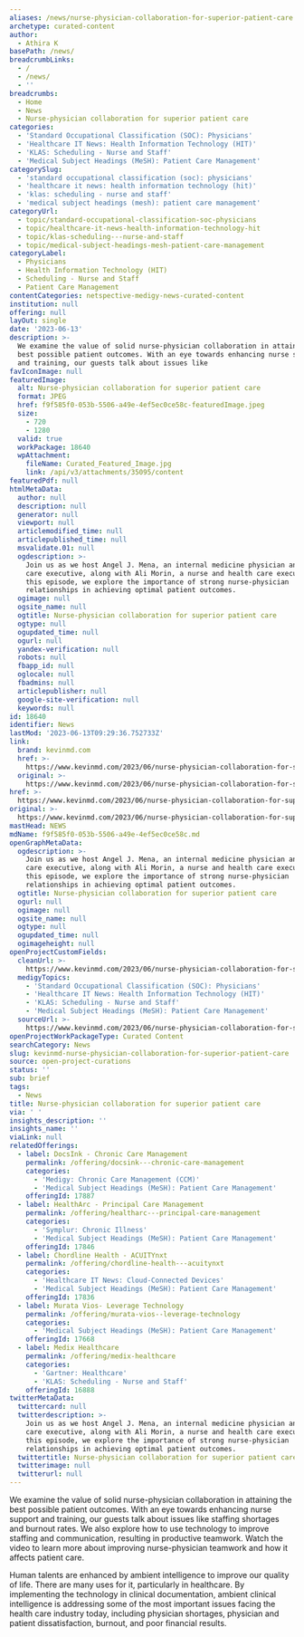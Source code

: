 ```yaml
---
aliases: /news/nurse-physician-collaboration-for-superior-patient-care
archetype: curated-content
author:
  - Athira K
basePath: /news/
breadcrumbLinks:
  - /
  - /news/
  - ''
breadcrumbs:
  - Home
  - News
  - Nurse-physician collaboration for superior patient care
categories:
  - 'Standard Occupational Classification (SOC): Physicians'
  - 'Healthcare IT News: Health Information Technology (HIT)'
  - 'KLAS: Scheduling - Nurse and Staff'
  - 'Medical Subject Headings (MeSH): Patient Care Management'
categorySlug:
  - 'standard occupational classification (soc): physicians'
  - 'healthcare it news: health information technology (hit)'
  - 'klas: scheduling - nurse and staff'
  - 'medical subject headings (mesh): patient care management'
categoryUrl:
  - topic/standard-occupational-classification-soc-physicians
  - topic/healthcare-it-news-health-information-technology-hit
  - topic/klas-scheduling---nurse-and-staff
  - topic/medical-subject-headings-mesh-patient-care-management
categoryLabel:
  - Physicians
  - Health Information Technology (HIT)
  - Scheduling - Nurse and Staff
  - Patient Care Management
contentCategories: netspective-medigy-news-curated-content
institution: null
offering: null
layOut: single
date: '2023-06-13'
description: >-
  We examine the value of solid nurse-physician collaboration in attaining the
  best possible patient outcomes. With an eye towards enhancing nurse support
  and training, our guests talk about issues like
favIconImage: null
featuredImage:
  alt: Nurse-physician collaboration for superior patient care
  format: JPEG
  href: f9f585f0-053b-5506-a49e-4ef5ec0ce58c-featuredImage.jpeg
  size:
    - 720
    - 1280
  valid: true
  workPackage: 18640
  wpAttachment:
    fileName: Curated_Featured_Image.jpg
    link: /api/v3/attachments/35095/content
featuredPdf: null
htmlMetaData:
  author: null
  description: null
  generator: null
  viewport: null
  articlemodified_time: null
  articlepublished_time: null
  msvalidate.01: null
  ogdescription: >-
    Join us as we host Angel J. Mena, an internal medicine physician and health
    care executive, along with Ali Morin, a nurse and health care executive. In
    this episode, we explore the importance of strong nurse-physician
    relationships in achieving optimal patient outcomes.
  ogimage: null
  ogsite_name: null
  ogtitle: Nurse-physician collaboration for superior patient care
  ogtype: null
  ogupdated_time: null
  ogurl: null
  yandex-verification: null
  robots: null
  fbapp_id: null
  oglocale: null
  fbadmins: null
  articlepublisher: null
  google-site-verification: null
  keywords: null
id: 18640
identifier: News
lastMod: '2023-06-13T09:29:36.752733Z'
link:
  brand: kevinmd.com
  href: >-
    https://www.kevinmd.com/2023/06/nurse-physician-collaboration-for-superior-patient-care-podcast.html
  original: >-
    https://www.kevinmd.com/2023/06/nurse-physician-collaboration-for-superior-patient-care-podcast.html
href: >-
  https://www.kevinmd.com/2023/06/nurse-physician-collaboration-for-superior-patient-care-podcast.html
original: >-
  https://www.kevinmd.com/2023/06/nurse-physician-collaboration-for-superior-patient-care-podcast.html
mastHead: NEWS
mdName: f9f585f0-053b-5506-a49e-4ef5ec0ce58c.md
openGraphMetaData:
  ogdescription: >-
    Join us as we host Angel J. Mena, an internal medicine physician and health
    care executive, along with Ali Morin, a nurse and health care executive. In
    this episode, we explore the importance of strong nurse-physician
    relationships in achieving optimal patient outcomes.
  ogtitle: Nurse-physician collaboration for superior patient care
  ogurl: null
  ogimage: null
  ogsite_name: null
  ogtype: null
  ogupdated_time: null
  ogimageheight: null
openProjectCustomFields:
  cleanUrl: >-
    https://www.kevinmd.com/2023/06/nurse-physician-collaboration-for-superior-patient-care-podcast.html
  medigyTopics:
    - 'Standard Occupational Classification (SOC): Physicians'
    - 'Healthcare IT News: Health Information Technology (HIT)'
    - 'KLAS: Scheduling - Nurse and Staff'
    - 'Medical Subject Headings (MeSH): Patient Care Management'
  sourceUrl: >-
    https://www.kevinmd.com/2023/06/nurse-physician-collaboration-for-superior-patient-care-podcast.html
openProjectWorkPackageType: Curated Content
searchCategory: News
slug: kevinmd-nurse-physician-collaboration-for-superior-patient-care
source: open-project-curations
status: ''
sub: brief
tags:
  - News
title: Nurse-physician collaboration for superior patient care
via: ' '
insights_description: ''
insights_name: ''
viaLink: null
relatedOfferings:
  - label: DocsInk - Chronic Care Management
    permalink: /offering/docsink---chronic-care-management
    categories:
      - 'Medigy: Chronic Care Management (CCM)'
      - 'Medical Subject Headings (MeSH): Patient Care Management'
    offeringId: 17887
  - label: HealthArc - Principal Care Management
    permalink: /offering/healtharc---principal-care-management
    categories:
      - 'Symplur: Chronic Illness'
      - 'Medical Subject Headings (MeSH): Patient Care Management'
    offeringId: 17846
  - label: Chordline Health - ACUITYnxt
    permalink: /offering/chordline-health---acuitynxt
    categories:
      - 'Healthcare IT News: Cloud-Connected Devices'
      - 'Medical Subject Headings (MeSH): Patient Care Management'
    offeringId: 17836
  - label: Murata Vios- Leverage Technology
    permalink: /offering/murata-vios--leverage-technology
    categories:
      - 'Medical Subject Headings (MeSH): Patient Care Management'
    offeringId: 17668
  - label: Medix Healthcare
    permalink: /offering/medix-healthcare
    categories:
      - 'Gartner: Healthcare'
      - 'KLAS: Scheduling - Nurse and Staff'
    offeringId: 16888
twitterMetaData:
  twittercard: null
  twitterdescription: >-
    Join us as we host Angel J. Mena, an internal medicine physician and health
    care executive, along with Ali Morin, a nurse and health care executive. In
    this episode, we explore the importance of strong nurse-physician
    relationships in achieving optimal patient outcomes.
  twittertitle: Nurse-physician collaboration for superior patient care
  twitterimage: null
  twitterurl: null
---
```

<p>We examine the value of solid nurse-physician collaboration in attaining the best possible patient outcomes. With an eye towards enhancing nurse support and training, our guests talk about issues like staffing shortages and burnout rates. We also explore how to use technology to improve staffing and communication, resulting in productive teamwork. Watch the video to learn more about improving nurse-physician teamwork and how it affects patient care.</p><p>Human talents are enhanced by ambient intelligence to improve our quality of life. There are many uses for it, particularly in healthcare. By implementing the technology in clinical documentation, ambient clinical intelligence is addressing some of the most important issues facing the health care industry today, including physician shortages, physician and patient dissatisfaction, burnout, and poor financial results.&nbsp;</p>